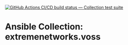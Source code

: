 [![GitHub Actions CI/CD build status — Collection test suite](https://github.com/ansible-collection-migration/extremenetworks.voss/workflows/Collection%20test%20suite/badge.svg?branch=master)](https://github.com/ansible-collection-migration/extremenetworks.voss/actions?query=workflow%3A%22Collection%20test%20suite%22)

Ansible Collection: extremenetworks.voss
=================================================